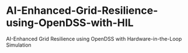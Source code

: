 # AI-Enhanced-Grid-Resilience-using-OpenDSS-with-HIL
AI-Enhanced Grid Resilience using OpenDSS with Hardware-in-the-Loop Simulation
